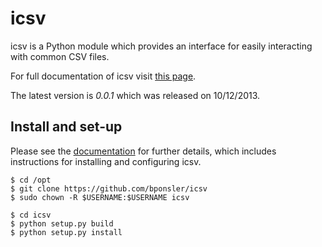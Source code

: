 # icsv #

icsv is a Python module which provides an interface for easily interacting with common CSV files.

For full documentation of icsv visit [this page](http://bponsler.github.io/icsv/index.html).

The latest version is *0.0.1* which was released on 10/12/2013.

## Install and set-up ##

Please see the [documentation](http://bponsler.github.io/icsv/index.html) for further details, which includes instructions for installing and configuring icsv.

```
$ cd /opt
$ git clone https://github.com/bponsler/icsv
$ sudo chown -R $USERNAME:$USERNAME icsv

$ cd icsv
$ python setup.py build
$ python setup.py install
```